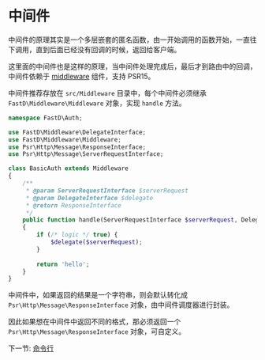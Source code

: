 # 中间件

中间件的原理其实是一个多层嵌套的匿名函数，由一开始调用的函数开始，一直往下调用，直到后面已经没有回调的时候，返回给客户端。

这里面的中间件也是这样的原理，当中间件处理完成后，最后才到路由中的回调，中间件依赖于 [middleware](https://github.com/JanHuang/middleware) 组件，支持 PSR15。

中间件推荐存放在 `src/Middleware` 目录中，每个中间件必须继承 `FastD\Middleware\Middleware` 对象，实现 `handle` 方法。

```php
namespace FastD\Auth;

use FastD\Middleware\DelegateInterface;
use FastD\Middleware\Middleware;
use Psr\Http\Message\ResponseInterface;
use Psr\Http\Message\ServerRequestInterface;

class BasicAuth extends Middleware
{
    /**
     * @param ServerRequestInterface $serverRequest
     * @param DelegateInterface $delegate
     * @return ResponseInterface
     */
    public function handle(ServerRequestInterface $serverRequest, DelegateInterface $delegate)
    {
        if (/* logic */ true) {
            $delegate($serverRequest);
        }
        
        return 'hello';
    }
}
```

中间件中，如果返回的结果是一个字符串，则会默认转化成 `Psr\Http\Message\ResponseInterface` 对象，由中间件调度器进行封装。

因此如果想在中间件中返回不同的格式，那必须返回一个 `Psr\Http\Message\ResponseInterface` 对象，可自定义。

下一节: [命令行](3-3-console.md)
